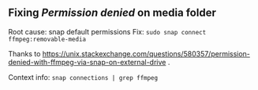 
## Fixing _Permission denied_ on media folder

Root cause: snap default permissions
Fix: `sudo snap connect ffmpeg:removable-media`

Thanks to https://unix.stackexchange.com/questions/580357/permission-denied-with-ffmpeg-via-snap-on-external-drive .

Context info: `snap connections | grep ffmpeg`
